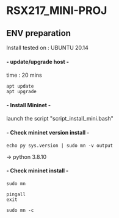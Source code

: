 # RSX217_MINI-PROJ

## ENV preparation

Install tested on : UBUNTU 20.14

#### - update/upgrade host -
time : 20 mins
```
apt update
apt upgrade
```
#### - Install Mininet -

launch the script "script_install_mini.bash"

#### - Check mininet version install -
```
echo py sys.version | sudo mn -v output
```
-> python 3.8.10

#### - Check mininet install -

```
sudo mn
```
```
pingall
exit
```
```
sudo mn -c
```
